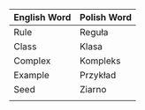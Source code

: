 | English Word | Polish Word |
|--------------|-------------|
| Rule         | Reguła      |
| Class        | Klasa       |
| Complex      | Kompleks    |
| Example      | Przykład    |
| Seed         | Ziarno      |
|              |             |
